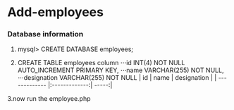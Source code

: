 # Add-employees
### Database information

1. mysql> CREATE DATABASE employees;

2. CREATE TABLE employees  column
⋅⋅⋅id INT(4) NOT NULL AUTO_INCREMENT PRIMARY KEY,
⋅⋅⋅name VARCHAR(255) NOT NULL,
⋅⋅⋅designation VARCHAR(255) NOT NULL
| id        | name           | designation  |
| ------------- |:-------------:| -----:|


3.now run the employee.php
